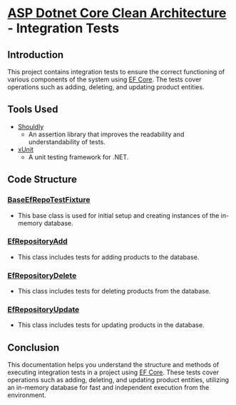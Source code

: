 # [ASP Dotnet Core Clean Architecture](../README.md) - Integration Tests

## Introduction

This project contains integration tests to ensure the correct functioning of various components of the system using [EF Core](https://github.com/dotnet/efcore). The tests cover operations such as adding, deleting, and updating product entities.

## Tools Used

- [Shouldly](https://github.com/shouldly/shouldly)
  - An assertion library that improves the readability and understandability of tests.
- [xUnit](https://github.com/xunit/xunit)
  - A unit testing framework for .NET.

## Code Structure

### [BaseEfRepoTestFixture](../Source/Tests/CleanArchitecture.IntegrationTests/Data/BaseEfRepoTestFixture.cs)
- This base class is used for initial setup and creating instances of the in-memory database.

### [EfRepositoryAdd](../Source/Tests/CleanArchitecture.IntegrationTests/Data/EfRepositoryAdd.cs)
- This class includes tests for adding products to the database.

### [EfRepositoryDelete](../Source/Tests/CleanArchitecture.IntegrationTests/Data/EfRepositoryDelete.cs)
- This class includes tests for deleting products from the database.

### [EfRepositoryUpdate](../Source/Tests/CleanArchitecture.IntegrationTests/Data/EfRepositoryUpdate.cs)
- This class includes tests for updating products in the database.

## Conclusion

This documentation helps you understand the structure and methods of executing integration tests in a project using [EF Core](https://github.com/dotnet/efcore). These tests cover operations such as adding, deleting, and updating product entities, utilizing an in-memory database for fast and independent execution from the environment.





